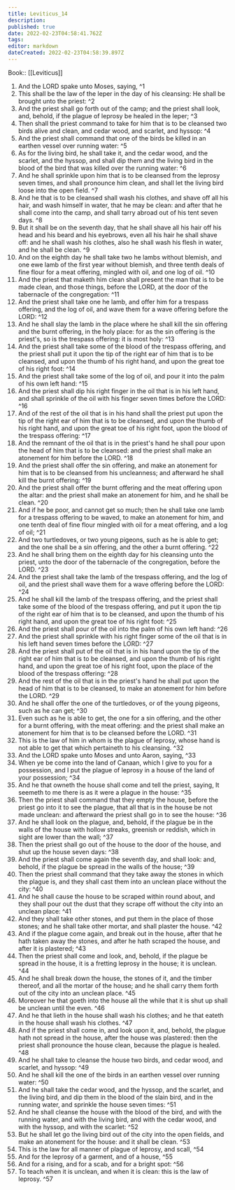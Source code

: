 ```yaml
---
title: Leviticus_14
description: 
published: true
date: 2022-02-23T04:58:41.762Z
tags: 
editor: markdown
dateCreated: 2022-02-23T04:58:39.897Z
---
```


 Book:: [[Leviticus]]
 1. And the LORD spake unto Moses, saying, ^1
 2. This shall be the law of the leper in the day of his cleansing: He shall be brought unto the priest: ^2
 3. And the priest shall go forth out of the camp; and the priest shall look, and, behold, if the plague of leprosy be healed in the leper; ^3
 4. Then shall the priest command to take for him that is to be cleansed two birds alive and clean, and cedar wood, and scarlet, and hyssop: ^4
 5. And the priest shall command that one of the birds be killed in an earthen vessel over running water: ^5
 6. As for the living bird, he shall take it, and the cedar wood, and the scarlet, and the hyssop, and shall dip them and the living bird in the blood of the bird that was killed over the running water: ^6
 7. And he shall sprinkle upon him that is to be cleansed from the leprosy seven times, and shall pronounce him clean, and shall let the living bird loose into the open field. ^7
 8. And he that is to be cleansed shall wash his clothes, and shave off all his hair, and wash himself in water, that he may be clean: and after that he shall come into the camp, and shall tarry abroad out of his tent seven days. ^8
 9. But it shall be on the seventh day, that he shall shave all his hair off his head and his beard and his eyebrows, even all his hair he shall shave off: and he shall wash his clothes, also he shall wash his flesh in water, and he shall be clean. ^9
 10. And on the eighth day he shall take two he lambs without blemish, and one ewe lamb of the first year without blemish, and three tenth deals of fine flour for a meat offering, mingled with oil, and one log of oil. ^10
 11. And the priest that maketh him clean shall present the man that is to be made clean, and those things, before the LORD, at the door of the tabernacle of the congregation: ^11
 12. And the priest shall take one he lamb, and offer him for a trespass offering, and the log of oil, and wave them for a wave offering before the LORD: ^12
 13. And he shall slay the lamb in the place where he shall kill the sin offering and the burnt offering, in the holy place: for as the sin offering is the priest's, so is the trespass offering: it is most holy: ^13
 14. And the priest shall take some of the blood of the trespass offering, and the priest shall put it upon the tip of the right ear of him that is to be cleansed, and upon the thumb of his right hand, and upon the great toe of his right foot: ^14
 15. And the priest shall take some of the log of oil, and pour it into the palm of his own left hand: ^15
 16. And the priest shall dip his right finger in the oil that is in his left hand, and shall sprinkle of the oil with his finger seven times before the LORD: ^16
 17. And of the rest of the oil that is in his hand shall the priest put upon the tip of the right ear of him that is to be cleansed, and upon the thumb of his right hand, and upon the great toe of his right foot, upon the blood of the trespass offering: ^17
 18. And the remnant of the oil that is in the priest's hand he shall pour upon the head of him that is to be cleansed: and the priest shall make an atonement for him before the LORD. ^18
 19. And the priest shall offer the sin offering, and make an atonement for him that is to be cleansed from his uncleanness; and afterward he shall kill the burnt offering: ^19
 20. And the priest shall offer the burnt offering and the meat offering upon the altar: and the priest shall make an atonement for him, and he shall be clean. ^20
 21. And if he be poor, and cannot get so much; then he shall take one lamb for a trespass offering to be waved, to make an atonement for him, and one tenth deal of fine flour mingled with oil for a meat offering, and a log of oil; ^21
 22. And two turtledoves, or two young pigeons, such as he is able to get; and the one shall be a sin offering, and the other a burnt offering. ^22
 23. And he shall bring them on the eighth day for his cleansing unto the priest, unto the door of the tabernacle of the congregation, before the LORD. ^23
 24. And the priest shall take the lamb of the trespass offering, and the log of oil, and the priest shall wave them for a wave offering before the LORD: ^24
 25. And he shall kill the lamb of the trespass offering, and the priest shall take some of the blood of the trespass offering, and put it upon the tip of the right ear of him that is to be cleansed, and upon the thumb of his right hand, and upon the great toe of his right foot: ^25
 26. And the priest shall pour of the oil into the palm of his own left hand: ^26
 27. And the priest shall sprinkle with his right finger some of the oil that is in his left hand seven times before the LORD: ^27
 28. And the priest shall put of the oil that is in his hand upon the tip of the right ear of him that is to be cleansed, and upon the thumb of his right hand, and upon the great toe of his right foot, upon the place of the blood of the trespass offering: ^28
 29. And the rest of the oil that is in the priest's hand he shall put upon the head of him that is to be cleansed, to make an atonement for him before the LORD. ^29
 30. And he shall offer the one of the turtledoves, or of the young pigeons, such as he can get; ^30
 31. Even such as he is able to get, the one for a sin offering, and the other for a burnt offering, with the meat offering: and the priest shall make an atonement for him that is to be cleansed before the LORD. ^31
 32. This is the law of him in whom is the plague of leprosy, whose hand is not able to get that which pertaineth to his cleansing. ^32
 33. And the LORD spake unto Moses and unto Aaron, saying, ^33
 34. When ye be come into the land of Canaan, which I give to you for a possession, and I put the plague of leprosy in a house of the land of your possession; ^34
 35. And he that owneth the house shall come and tell the priest, saying, It seemeth to me there is as it were a plague in the house: ^35
 36. Then the priest shall command that they empty the house, before the priest go into it to see the plague, that all that is in the house be not made unclean: and afterward the priest shall go in to see the house: ^36
 37. And he shall look on the plague, and, behold, if the plague be in the walls of the house with hollow streaks, greenish or reddish, which in sight are lower than the wall; ^37
 38. Then the priest shall go out of the house to the door of the house, and shut up the house seven days: ^38
 39. And the priest shall come again the seventh day, and shall look: and, behold, if the plague be spread in the walls of the house; ^39
 40. Then the priest shall command that they take away the stones in which the plague is, and they shall cast them into an unclean place without the city: ^40
 41. And he shall cause the house to be scraped within round about, and they shall pour out the dust that they scrape off without the city into an unclean place: ^41
 42. And they shall take other stones, and put them in the place of those stones; and he shall take other mortar, and shall plaster the house. ^42
 43. And if the plague come again, and break out in the house, after that he hath taken away the stones, and after he hath scraped the house, and after it is plastered; ^43
 44. Then the priest shall come and look, and, behold, if the plague be spread in the house, it is a fretting leprosy in the house; it is unclean. ^44
 45. And he shall break down the house, the stones of it, and the timber thereof, and all the mortar of the house; and he shall carry them forth out of the city into an unclean place. ^45
 46. Moreover he that goeth into the house all the while that it is shut up shall be unclean until the even. ^46
 47. And he that lieth in the house shall wash his clothes; and he that eateth in the house shall wash his clothes. ^47
 48. And if the priest shall come in, and look upon it, and, behold, the plague hath not spread in the house, after the house was plastered: then the priest shall pronounce the house clean, because the plague is healed. ^48
 49. And he shall take to cleanse the house two birds, and cedar wood, and scarlet, and hyssop: ^49
 50. And he shall kill the one of the birds in an earthen vessel over running water: ^50
 51. And he shall take the cedar wood, and the hyssop, and the scarlet, and the living bird, and dip them in the blood of the slain bird, and in the running water, and sprinkle the house seven times: ^51
 52. And he shall cleanse the house with the blood of the bird, and with the running water, and with the living bird, and with the cedar wood, and with the hyssop, and with the scarlet: ^52
 53. But he shall let go the living bird out of the city into the open fields, and make an atonement for the house: and it shall be clean. ^53
 54. This is the law for all manner of plague of leprosy, and scall, ^54
 55. And for the leprosy of a garment, and of a house, ^55
 56. And for a rising, and for a scab, and for a bright spot: ^56
 57. To teach when it is unclean, and when it is clean: this is the law of leprosy. ^57
